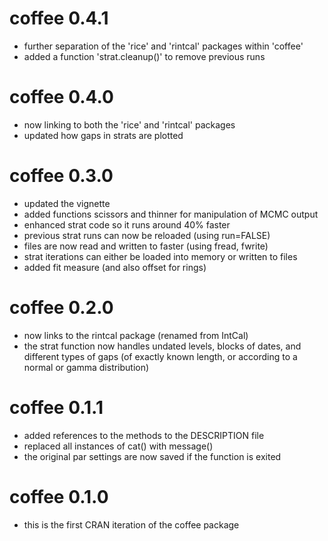# coffee 0.4.1
* further separation of the 'rice' and 'rintcal' packages within 'coffee'
* added a function 'strat.cleanup()' to remove previous runs

# coffee 0.4.0
* now linking to both the 'rice' and 'rintcal' packages
* updated how gaps in strats are plotted

# coffee 0.3.0
* updated the vignette
* added functions scissors and thinner for manipulation of MCMC output
* enhanced strat code so it runs around 40% faster
* previous strat runs can now be reloaded (using run=FALSE)
* files are now read and written to faster (using fread, fwrite)
* strat iterations can either be loaded into memory or written to files
* added fit measure (and also offset for rings)

# coffee 0.2.0
* now links to the rintcal package (renamed from IntCal)
* the strat function now handles undated levels, blocks of dates, and different types of gaps (of exactly known length, or according to a normal or gamma distribution)

# coffee 0.1.1

* added references to the methods to the DESCRIPTION file
* replaced all instances of cat() with message()
* the original par settings are now saved if the function is exited

# coffee  0.1.0

* this is the first CRAN iteration of the coffee package

